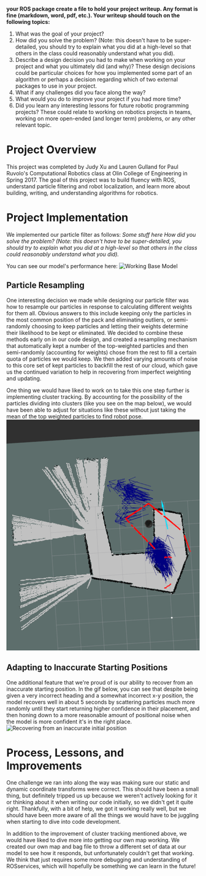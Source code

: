 **your ROS package create a file to hold your project writeup. Any format is fine (markdown, word, pdf, etc.). Your writeup should touch on the following topics:**
1. What was the goal of your project?
2. How did you solve the problem? (Note: this doesn't have to be super-detailed, you should try to explain what you did at a high-level so that others in the class could reasonably understand what you did).
3. Describe a design decision you had to make when working on your project and what you ultimately did (and why)? These design decisions could be particular choices for how you implemented some part of an algorithm or perhaps a decision regarding which of two external packages to use in your project.
4. What if any challenges did you face along the way?
5. What would you do to improve your project if you had more time?
6. Did you learn any interesting lessons for future robotic programming projects? These could relate to working on robotics projects in teams, working on more open-ended (and longer term) problems, or any other relevant topic.


# Project Overview
This project was completed by Judy Xu and Lauren Gulland for Paul Ruvolo's Computational Robotics class at Olin College of Engineering in Spring 2017. The goal of this project was to build fluency with ROS, understand particle filtering and robot localization, and learn more about building, writing, and understanding algorithms for robotics.

# Project Implementation 
We implemented our particle filter as follows: 
  _Some stuff here_
  _How did you solve the problem? (Note: this doesn't have to be super-detailed, you should try to explain what you did at a high-level so that others in the class could reasonably understand what you did)._
  
You can see our model's performance here:
![Working Base Model](https://github.com/laurengulland/robot_localization_2017/blob/master/my_localizer/videos/ac109_1_good_initial.gif)

## Particle Resampling 
One interesting decision we made while designing our particle filter was how to resample our particles in response to calculating different weights for them all. Obvious answers to this include keeping only the particles in the most common position of the pack and eliminating outliers, or semi-randomly choosing to keep particles and letting their weights determine their likelihood to be kept or eliminated. We decided to combine these methods early on in our code design, and created a resampling mechanism that automatically kept a number of the top-weighted particles and then semi-randomly (accounting for weights) chose from the rest to fill a certain quota of particles we would keep. We then added varying amounts of noise to this core set of kept particles to backfill the rest of our cloud, which gave us the continued variation to help in recovering from imperfect weighting and updating.

One thing we would have liked to work on to take this one step further is implementing cluster tracking. By accounting for the possibility of the particles dividing into clusters (like you see on the map below), we would have been able to adjust for situations like these without just taking the mean of the top weighted particles to find robot pose.
![Clustering Problems](https://github.com/laurengulland/robot_localization_2017/blob/master/my_localizer/videos/particle_filter_cluster.png)

## Adapting to Inaccurate Starting Positions
One additional feature that we're proud of is our ability to recover from an inaccurate starting position. In the gif below, you can see that despite being given a very incorrect heading and a somewhat incorrect x-y position, the model recovers well in about 5 seconds by scattering particles much more randomly until they start returning higher confidence in their placement, and then honing down to a more reasonable amount of positional noise when the model is more confident it's in the right place.
![Recovering from an inaccurate initial position](https://github.com/laurengulland/robot_localization_2017/blob/master/my_localizer/videos/ac109_1_bad_initial.gif "animation")

# Process, Lessons, and Improvements

One challenge we ran into along the way was making sure our static and dynamic coordinate transforms were correct. This should have been a small thing, but definitely tripped us up because we weren't actively looking for it or thinking about it when writing our code initially, so we didn't get it quite right. Thankfully, with a bit of help, we got it working really well, but we should have been more aware of all the things we would have to be juggling when starting to dive into code development. 

In addition to the improvement of cluster tracking mentioned above, we would have liked to dive more into getting our own map working. We created our own map and bag file to throw a different set of data at our model to see how it responds, but unfortunately couldn't get that working. We think that just requires some more debugging and understanding of ROSservices, which will hopefully be something we can learn in the future!
